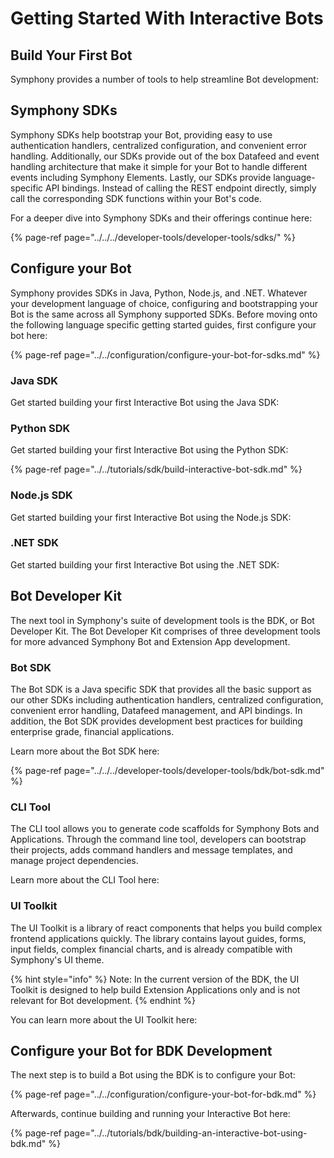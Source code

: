 # Getting Started With Interactive Bots

## Build Your First Bot

Symphony provides a number of tools to help streamline Bot development:

## Symphony SDKs

Symphony SDKs help bootstrap your Bot, providing easy to use authentication handlers, centralized configuration, and convenient error handling. Additionally, our SDKs provide out of the box Datafeed and event handling architecture that make it simple for your Bot to handle different events including Symphony Elements. Lastly, our SDKs provide language-specific API bindings. Instead of calling the REST endpoint directly, simply call the corresponding SDK functions within your Bot's code.

For a deeper dive into Symphony SDKs and their offerings continue here:

{% page-ref page="../../../developer-tools/developer-tools/sdks/" %}

## Configure your Bot

Symphony provides SDKs in Java, Python, Node.js, and .NET. Whatever your development language of choice, configuring and bootstrapping your Bot is the same across all Symphony supported SDKs. Before moving onto the following language specific getting started guides, first configure your bot here:

{% page-ref page="../../configuration/configure-your-bot-for-sdks.md" %}

### Java SDK

Get started building your first Interactive Bot using the Java SDK:

### Python SDK

Get started building your first Interactive Bot using the Python SDK:

{% page-ref page="../../tutorials/sdk/build-interactive-bot-sdk.md" %}

### Node.js SDK

Get started building your first Interactive Bot using the Node.js SDK:

### .NET SDK

Get started building your first Interactive Bot using the .NET SDK:

## Bot Developer Kit

The next tool in Symphony's suite of development tools is the BDK, or Bot Developer Kit. The Bot Developer Kit comprises of three development tools for more advanced Symphony Bot and Extension App development.

### Bot SDK

The Bot SDK is a Java specific SDK that provides all the basic support as our other SDKs including authentication handlers, centralized configuration, convenient error handling, Datafeed management, and API bindings. In addition, the Bot SDK provides development best practices for building enterprise grade, financial applications.

Learn more about the Bot SDK here:

{% page-ref page="../../../developer-tools/developer-tools/bdk/bot-sdk.md" %}

### CLI Tool

The CLI tool allows you to generate code scaffolds for Symphony Bots and Applications. Through the command line tool, developers can bootstrap their projects, adds command handlers and message templates, and manage project dependencies.

Learn more about the CLI Tool here:

### UI Toolkit

The UI Toolkit is a library of react components that helps you build complex frontend applications quickly. The library contains layout guides, forms, input fields, complex financial charts, and is already compatible with Symphony's UI theme.

{% hint style="info" %}
Note: In the current version of the BDK, the UI Toolkit is designed to help build Extension Applications only and is not relevant for Bot development.
{% endhint %}

You can learn more about the UI Toolkit here:

## Configure your Bot for BDK Development

The next step is to build a Bot using the BDK is to configure your Bot:

{% page-ref page="../../configuration/configure-your-bot-for-bdk.md" %}

Afterwards, continue building and running your Interactive Bot here:

{% page-ref page="../../tutorials/bdk/building-an-interactive-bot-using-bdk.md" %}

